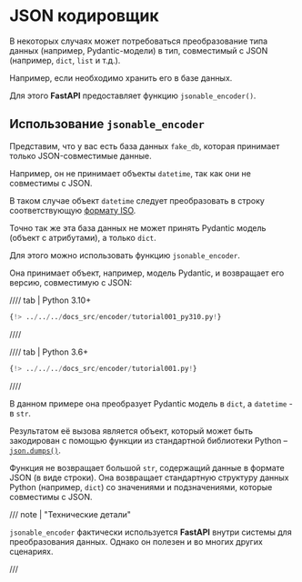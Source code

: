 # JSON кодировщик

В некоторых случаях может потребоваться преобразование типа данных (например, Pydantic-модели) в тип, совместимый с JSON (например, `dict`, `list` и т.д.).

Например, если необходимо хранить его в базе данных.

Для этого **FastAPI** предоставляет функцию `jsonable_encoder()`.

## Использование `jsonable_encoder`

Представим, что у вас есть база данных `fake_db`, которая принимает только JSON-совместимые данные.

Например, он не принимает объекты `datetime`, так как они не совместимы с JSON.

В таком случае объект `datetime` следует преобразовать в строку соответствующую <a href="https://en.wikipedia.org/wiki/ISO_8601" class="external-link" target="_blank">формату ISO</a>.

Точно так же эта база данных не может принять Pydantic модель (объект с атрибутами), а только `dict`.

Для этого можно использовать функцию `jsonable_encoder`.

Она принимает объект, например, модель Pydantic, и возвращает его версию, совместимую с JSON:

//// tab | Python 3.10+

```Python hl_lines="4  21"
{!> ../../../docs_src/encoder/tutorial001_py310.py!}
```

////

//// tab | Python 3.6+

```Python hl_lines="5  22"
{!> ../../../docs_src/encoder/tutorial001.py!}
```

////

В данном примере она преобразует Pydantic модель в `dict`, а `datetime` - в `str`.

Результатом её вызова является объект, который может быть закодирован с помощью функции из стандартной библиотеки Python – <a href="https://docs.python.org/3/library/json.html#json.dumps" class="external-link" target="_blank">`json.dumps()`</a>.

Функция не возвращает большой `str`, содержащий данные в формате JSON (в виде строки). Она возвращает стандартную структуру данных Python (например, `dict`) со значениями и подзначениями, которые совместимы с JSON.

/// note | "Технические детали"

`jsonable_encoder` фактически используется **FastAPI** внутри системы для преобразования данных. Однако он полезен и во многих других сценариях.

///
